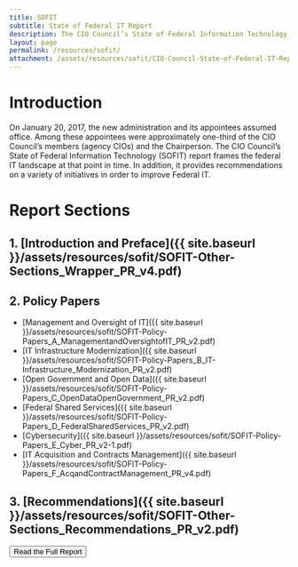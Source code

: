 ```yaml
---
title: SOFIT
subtitle: State of Federal IT Report
description: The CIO Council’s State of Federal Information Technology (SOFIT) report frames the federal IT landscape during the transition to the new administration in 2017. It also highlights recommendations to improve Federal IT.
layout: page
permalink: /resources/sofit/
attachment: /assets/resources/sofit/CIO-Council-State-of-Federal-IT-Report-January-2017-1.pdf
---
```


# Introduction
On January 20, 2017, the new administration and its appointees assumed office. Among these appointees were approximately one-third of the CIO Council’s members (agency CIOs) and the Chairperson. The CIO Council’s State of Federal Information Technology (SOFIT) report frames the federal IT landscape at that point in time. In addition, it provides recommendations on a variety of initiatives in order to improve Federal IT.

# Report Sections
## 1. [Introduction and Preface]({{ site.baseurl }}/assets/resources/sofit/SOFIT-Other-Sections_Wrapper_PR_v4.pdf)
## 2. Policy Papers
  * [Management and Oversight of IT]({{ site.baseurl }}/assets/resources/sofit/SOFIT-Policy-Papers_A_ManagementandOversightofIT_PR_v2.pdf)
  * [IT Infrastructure Modernization]({{ site.baseurl }}/assets/resources/sofit/SOFIT-Policy-Papers_B_IT-Infrastructure_Modernization_PR_v2.pdf)
  * [Open Government and Open Data]({{ site.baseurl }}/assets/resources/sofit/SOFIT-Policy-Papers_C_OpenDataOpenGovernment_PR_v2.pdf)
  * [Federal Shared Services]({{ site.baseurl }}/assets/resources/sofit/SOFIT-Policy-Papers_D_FederalSharedServices_PR_v2.pdf)
  * [Cybersecurity]({{ site.baseurl }}/assets/resources/sofit/SOFIT-Policy-Papers_E_Cyber_PR_v2-1.pdf)
  * [IT Acquisition and Contracts Management]({{ site.baseurl }}/assets/resources/sofit/SOFIT-Policy-Papers_F_AcqandContractManagement_PR_v4.pdf)

## 3. [Recommendations]({{ site.baseurl }}/assets/resources/sofit/SOFIT-Other-Sections_Recommendations_PR_v2.pdf)

<a href="{{ page.attachment }}"><button class="usa-button">Read the Full Report</button></a>
